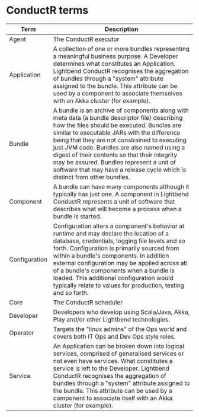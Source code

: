 # ConductR terms

Term        | Description
         ---|---
Agent       | The ConductR executor
Application | A collection of one or more bundles representing a meaningful business purpose. A Developer determines what constitutes an Application. Lightbend ConductR recognises the aggregation of bundles through a "system" attribute assigned to the bundle. This attribute can be used by a component to associate themselves with an Akka cluster (for example).
Bundle      | A bundle is an archive of components along with meta data (a bundle descriptor file) describing how the files should be executed. Bundles are similar to executable JARs with the difference being that they are not constrained to executing just JVM code. Bundles are also named using a digest of their contents so that their integrity may be assured. Bundles represent a unit of software that may have a release cycle which is distinct from other bundles.
Component   | A bundle can have many components although it typically has just one. A component in Lightbend ConductR represents a unit of software that  describes what will become a process when a bundle is started.
Configuration | Configuration alters a component's behavior at runtime and may declare the location of a database, credentials, logging file levels and so forth. Configuration is primarily sourced from within a bundle's components. In addition external configuration may be applied across all of a bundle's components when a bundle is loaded. This additional configuration would typically relate to values for production, testing and so forth.
Core        | The ConductR scheduler
Developer   | Developers who develop using Scala/Java, Akka, Play and/or other Lightbend technologies.
Operator    | Targets the "linux admins" of the Ops world and covers both IT Ops and Dev Ops style roles.
Service     | An Application can be broken down into logical services, comprised of generalised services or not even have services. What constitutes a service is left to the Developer. Lightbend ConductR recognises the aggregation of bundles through a "system" attribute assigned to the bundle. This attribute can be used by a component to associate itself with an Akka cluster (for example).